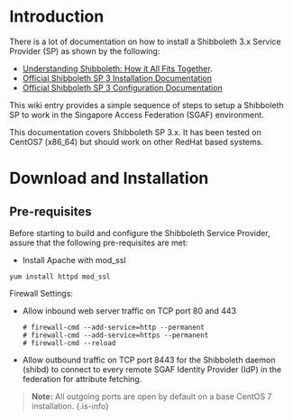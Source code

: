 <!-- TITLE: Service Provider Installation: Shibboleth 3 -->
<!-- SUBTITLE: A quick summary of Service Provider Installation Shibboleth -->

# Introduction
There is a lot of documentation on how to install a Shibboleth 3.x Service Provider (SP) as shown by the following:

* [Understanding Shibboleth: How it All Fits Together](https://wiki.shibboleth.net/confluence/display/CONCEPT/FlowsAndConfig).
* [Official Shibboleth SP 3 Installation Documentation](https://wiki.shibboleth.net/confluence/display/SP3/Installation)
* [Official Shibboleth SP 3 Configuration Documentation](https://wiki.shibboleth.net/confluence/display/SP3/Configuration)

This wiki entry provides a simple sequence of steps to setup a Shibboleth SP to work in the Singapore Access Federation (SGAF) environment.

This documentation covers Shibboleth SP 3.x. It has been tested on CentOS7 (x86_64) but should work on other RedHat based systems.

# Download and Installation
## Pre-requisites

Before starting to build and configure the Shibboleth Service Provider, assure that the following pre-requisites are met:

* Install Apache with mod_ssl

```
yum install httpd mod_ssl
```

Firewall Settings:
* Allow inbound web server traffic on TCP port 80 and 443 
	
	```
	# firewall-cmd --add-service=http --permanent
	# firewall-cmd --add-service=https --permanent
	# firewall-cmd --reload
	```
	
* Allow outbound traffic on TCP port 8443 for the Shibboleth daemon (shibd) to connect to every remote SGAF Identity Provider (IdP) in the federation for attribute fetching.
> **Note:**
> All outgoing ports are open by default on a base CentOS 7 installation.
{.is-info}
